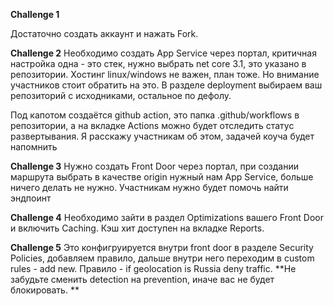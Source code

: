 **Challenge 1**

Достаточно создать аккаунт и нажать Fork.

**Challenge 2**
Необходимо создать App Service через портал, критичная настройка одна - это стек, нужно выбрать net core 3.1, это указано в репозитории.
Хостинг linux/windows не важен, план тоже. Но внимание участников стоит обратить на это.
В разделе deployment выбираем ваш репозиторий с исходниками, остальное по дефолу.

Под капотом создаётся github action, это папка .github/workflows в репозитории, а на вкладке Actions можно будет отследить статус развертывания. 
Я расскажу участникам об этом, задачей коуча будет напомнить

**Challenge 3**
Нужно создать Front Door через портал, при создании маршрута выбрать в качестве origin нужный нам App Service, больше ничего делать не нужно.
Участникам нужно будет помочь найти эндпоинт

**Challenge 4**
Необходимо зайти в раздел Optimizations вашего Front Door и включить Caching. Кэш хит доступен на вкладке Reports.

**Challenge 5**
Это конфигруируется внутри front door в разделе Security Policies, добавляем правило, дальше внутри него переходим в custom rules - add new. Правило - if geolocation is Russia deny traffic.
**Не забудьте сменить detection на prevention, иначе вас не будет блокировать. **

